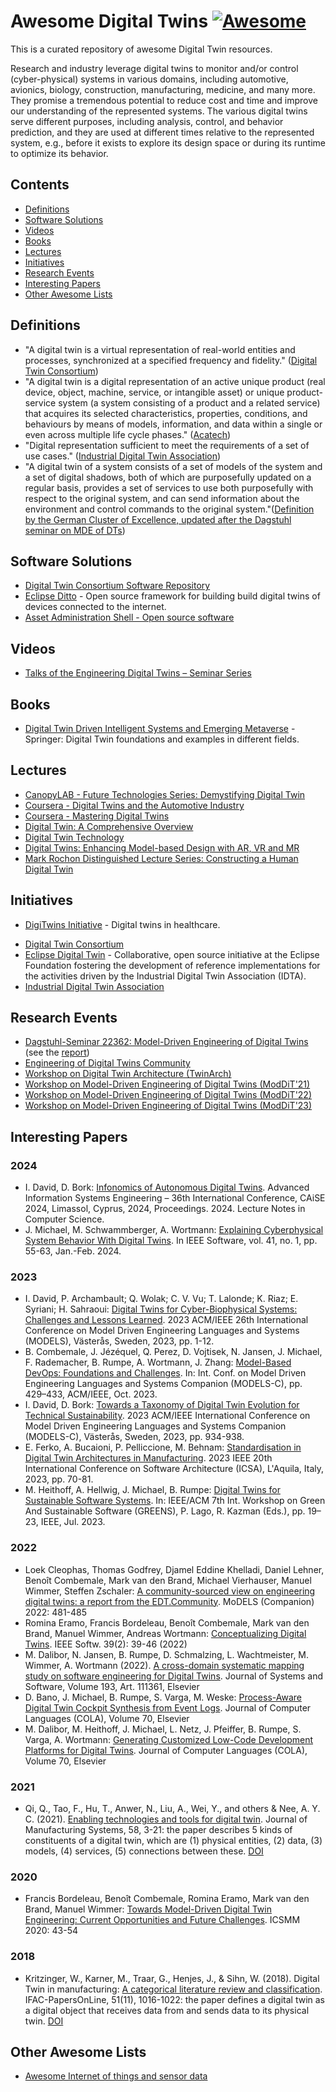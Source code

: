 <!--lint disable awesome-git-repo-age-->
# Awesome Digital Twins [![Awesome](https://awesome.re/badge.svg)](https://github.com/sindresorhus/awesome)

This is a curated repository of awesome Digital Twin resources.

Research and industry leverage digital twins to monitor and/or control (cyber-physical) systems in various domains, including automotive, avionics, biology, construction, manufacturing, medicine, and many more.
They promise a tremendous potential to reduce cost and time and improve our understanding of the represented systems.
The various digital twins serve different purposes, including analysis, control, and behavior prediction, and they are used at different times relative to the represented system, e.g., before it exists to explore its design space or during its runtime to optimize its behavior.

## Contents

- [Definitions](#definitions)
- [Software Solutions](#software-solutions)
- [Videos](#videos)
- [Books](#books)
- [Lectures](#lectures)
- [Initiatives](#initiatives)
- [Research Events](#research-events)
- [Interesting Papers](#interesting-papers)
- [Other Awesome Lists](#other-awesome-lists)

## Definitions

<!--lint ignore double-link-->
- "A digital twin is a virtual representation of real-world entities and processes, synchronized at a specified frequency and fidelity." ([Digital Twin Consortium](https://www.digitaltwinconsortium.org))
- "A digital twin is a digital representation of an active unique product (real device, object, machine, service, or intangible asset) or unique product-service system (a system consisting of a product and a related service) that acquires its selected characteristics, properties, conditions, and behaviours by means of models, information, and data within a single or even across multiple life cycle phases." ([Acatech](https://www.acatech.de/wp-content/uploads/2019/09/Forschungsbeirat_Themenfelder-Industrie-4.0-2.pdf))
- "Digital representation sufficient to meet the requirements of a set of use cases." ([Industrial Digital Twin Association](https://industrialdigitaltwin.org/glossar/digitaler-zwilling))
- "A digital twin of a system consists of a set of models of the system and a set of digital shadows, both of which are purposefully updated on a regular basis, provides a set of services to use both purposefully with respect to the original system, and can send information about the environment and control commands to the original system."([Definition by the German Cluster of Excellence, updated after the Dagstuhl seminar on MDE of DTs](https://www.se-rwth.de/essay/Digital-Twin-Definition/))

## Software Solutions

- [Digital Twin Consortium Software Repository](https://github.com/digitaltwinconsortium)
- [Eclipse Ditto](https://www.eclipse.org/ditto/intro-digitaltwins.html) - Open source framework for building build digital twins of devices connected to the internet.
- [Asset Administration Shell - Open source software](https://industrialdigitaltwin.org/en/technology)

## Videos

- [Talks of the Engineering Digital Twins – Seminar Series](https://edt.community/past-events/)

## Books

- [Digital Twin Driven Intelligent Systems and Emerging Metaverse](https://link.springer.com/book/10.1007/978-981-99-0252-1) - Springer: Digital Twin foundations and examples in different fields.

## Lectures

- [CanopyLAB - Future Technologies Series: Demystifying Digital Twin](https://student.canopylab.com/public/course-preview/290/)
- [Coursera - Digital Twins and the Automotive Industry](https://www.coursera.org/lecture/digital-twins/digital-twins-and-the-automotive-industry-ss9Mw)
- [Coursera - Mastering Digital Twins](https://www.coursera.org/learn/mastering-digital-twins)
- [Digital Twin: A Comprehensive Overview](https://www.udemy.com/course/digital-twin-a-comprehensive-overview/)
- [Digital Twin Technology](https://www.ntnu.edu/studies/courses/IP500520#tab=omEmnet)
- [Digital Twins: Enhancing Model-based Design with AR, VR and MR](https://www.conted.ox.ac.uk/courses/digital-twins-enhancing-model-based-design-with-ar-vr-and-mr)
- [Mark Rochon Distinguished Lecture Series: Constructing a Human Digital Twin](https://www.youtube.com/watch?v=AO8Q_YIjsis)

## Initiatives

- [DigiTwins Initiative](https://www.digitwins.org/about-the-initiative) - Digital twins in healthcare.
<!--lint ignore double-link-->
- [Digital Twin Consortium](https://www.digitaltwinconsortium.org/)
- [Eclipse Digital Twin](https://projects.eclipse.org/projects/dt/) - Collaborative, open source initiative at the Eclipse Foundation fostering the development of reference implementations for the activities driven by the Industrial Digital Twin Association (IDTA).
- [Industrial Digital Twin Association](https://industrialdigitaltwin.org/en/)

## Research Events

- [Dagstuhl-Seminar 22362: Model-Driven Engineering of Digital Twins](https://www.dagstuhl.de/de/programm/kalender/semhp/?semnr=22362) (see the [report](https://doi.org/10.4230/DagRep.12.9.20))
- [Engineering of Digital Twins Community](https://edt.community/)
- [Workshop on Digital Twin Architecture (TwinArch)](https://www.iese.fraunhofer.de/en/twinarch.html)
- [Workshop on Model-Driven Engineering of Digital Twins (ModDiT'21)](https://gemoc.org/events/moddit2021.html)
- [Workshop on Model-Driven Engineering of Digital Twins (ModDiT'22)](https://gemoc.org/events/moddit2022.html)
- [Workshop on Model-Driven Engineering of Digital Twins (ModDiT'23)](https://gemoc.org/events/moddit2023.html)

## Interesting Papers

### 2024

- I. David, D. Bork: [Infonomics of Autonomous Digital Twins](https://istvandavid.com/files/infonomics-of-autonomous-dt-CAiSE2024.pdf). Advanced Information Systems Engineering – 36th International Conference, CAiSE 2024, Limassol, Cyprus, 2024, Proceedings. 2024. Lecture Notes in Computer Science.
- J. Michael, M. Schwammberger, A. Wortmann: [Explaining Cyberphysical System Behavior With Digital Twins](https://doi.org/10.1109/10.1109/MS.2023.3319580). In IEEE Software, vol. 41, no. 1, pp. 55-63, Jan.-Feb. 2024.

### 2023

- I. David, P. Archambault; Q. Wolak; C. V. Vu; T. Lalonde; K. Riaz; E. Syriani; H. Sahraoui: [Digital Twins for Cyber-Biophysical Systems: Challenges and Lessons Learned](https://doi.org/10.1109/MODELS58315.2023.00014). 2023 ACM/IEEE 26th International Conference on Model Driven Engineering Languages and Systems (MODELS), Västerås, Sweden, 2023, pp. 1-12.
- B. Combemale, J. Jézéquel, Q. Perez, D. Vojtisek, N. Jansen, J. Michael, F. Rademacher, B. Rumpe, A. Wortmann, J. Zhang: [Model-Based DevOps: Foundations and Challenges](https://doi.org/10.1109/MODELS-C59198.2023.00076). In: Int. Conf. on Model Driven Engineering Languages and Systems Companion (MODELS-C), pp. 429–433, ACM/IEEE, Oct. 2023.
- I. David, D. Bork: [Towards a Taxonomy of Digital Twin Evolution for Technical Sustainability](https://doi.org/10.1109/MODELS-C59198.2023.00147). 2023 ACM/IEEE International Conference on Model Driven Engineering Languages and Systems Companion (MODELS-C), Västerås, Sweden, 2023, pp. 934-938.
- E. Ferko, A. Bucaioni, P. Pelliccione, M. Behnam: [Standardisation in Digital Twin Architectures in Manufacturing](https://doi.org/10.1109/ICSA56044.2023.00015). 2023 IEEE 20th International Conference on Software Architecture (ICSA), L'Aquila, Italy, 2023, pp. 70-81.
- M. Heithoff, A. Hellwig, J. Michael, B. Rumpe: [Digital Twins for Sustainable Software Systems](https://www.se-rwth.de/publications/Digital-Twins-for-Sustainable-Software-Systems.pdf). In: IEEE/ACM 7th Int. Workshop on Green And Sustainable Software (GREENS), P. Lago, R. Kazman (Eds.), pp. 19–23, IEEE, Jul. 2023.

### 2022

- Loek Cleophas, Thomas Godfrey, Djamel Eddine Khelladi, Daniel Lehner, Benoît Combemale, Mark van den Brand, Michael Vierhauser, Manuel Wimmer, Steffen Zschaler: [A community-sourced view on engineering digital twins: a report from the EDT.Community](https://doi.org/10.1145/3550356.3561549). MoDELS (Companion) 2022: 481-485
- Romina Eramo, Francis Bordeleau, Benoît Combemale, Mark van den Brand, Manuel Wimmer, Andreas Wortmann: [Conceptualizing Digital Twins](https://doi.org/10.1109/MS.2021.3130755). IEEE Softw. 39(2): 39-46 (2022)
- M. Dalibor, N. Jansen, B. Rumpe, D. Schmalzing, L. Wachtmeister, M. Wimmer, A. Wortmann (2022). [A cross-domain systematic mapping study on software engineering for Digital Twins](http://www.se-rwth.de/publications/A-cross-domain-systematic-mapping-study-on-software-engineering-for-Digital-Twins.pdf). Journal of Systems and Software, Volume 193, Art. 111361, Elsevier
- D. Bano, J. Michael, B. Rumpe, S. Varga, M. Weske: [Process-Aware Digital Twin Cockpit Synthesis from Event Logs](http://www.se-rwth.de/publications/Process-Aware-Digital-Twin-Cockpit-Synthesis-from-Event-Logs.pdf). Journal of Computer Languages (COLA), Volume 70, Elsevier
- M. Dalibor, M. Heithoff, J. Michael, L. Netz, J. Pfeiffer, B. Rumpe, S. Varga, A. Wortmann: [Generating Customized Low-Code Development Platforms for Digital Twins](http://www.se-rwth.de/publications/Generating-Customized-Low-Code-Development-Platforms-for-Digital-Twins.pdf). Journal of Computer Languages (COLA), Volume 70, Elsevier

### 2021

- Qi, Q., Tao, F., Hu, T., Anwer, N., Liu, A., Wei, Y., and others & Nee, A. Y. C. (2021). [Enabling technologies and tools for digital twin](https://www.researchgate.net/profile/Qinglin-Qi/publication/336870688_Enabling_technologies_and_tools_for_digital_twin/links/5db7edf14585151435ce6942/Enabling-technologies-and-tools-for-digital-twin.pdf). Journal of Manufacturing Systems, 58, 3-21: the paper describes 5 kinds of constituents of a digital twin, which are (1) physical entities, (2) data, (3) models, (4) services, (5) connections between these. [DOI](https://doi.org/10.1016/j.jmsy.2019.10.001)

### 2020

- Francis Bordeleau, Benoît Combemale, Romina Eramo, Mark van den Brand, Manuel Wimmer: [Towards Model-Driven Digital Twin Engineering: Current Opportunities and Future Challenges](https://doi.org/10.1007/978-3-030-58167-1_4). ICSMM 2020: 43-54

### 2018

- Kritzinger, W., Karner, M., Traar, G., Henjes, J., & Sihn, W. (2018). Digital Twin in manufacturing: [A categorical literature review and classification](https://publik.tuwien.ac.at/files/publik_274125.pdf). IFAC-PapersOnLine, 51(11), 1016-1022: the paper defines a digital twin as a digital object that receives data from and sends data to its physical twin. [DOI](https://doi.org/10.1016/j.ifacol.2018.08.474)

## Other Awesome Lists

- [Awesome Internet of things and sensor data](https://github.com/newTendermint/awesome-bigdata#internet-of-things-and-sensor-data)
